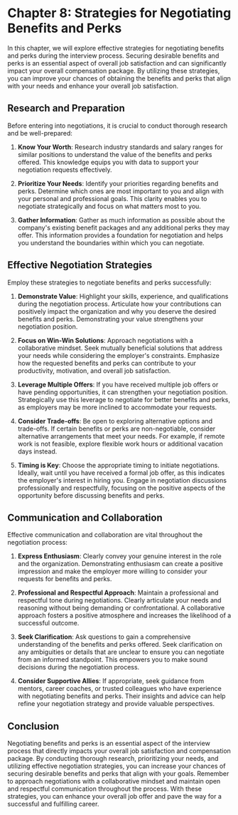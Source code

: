 Chapter 8: Strategies for Negotiating Benefits and Perks
========================================================

In this chapter, we will explore effective strategies for negotiating benefits and perks during the interview process. Securing desirable benefits and perks is an essential aspect of overall job satisfaction and can significantly impact your overall compensation package. By utilizing these strategies, you can improve your chances of obtaining the benefits and perks that align with your needs and enhance your overall job satisfaction.

Research and Preparation
------------------------

Before entering into negotiations, it is crucial to conduct thorough research and be well-prepared:

1. **Know Your Worth**: Research industry standards and salary ranges for similar positions to understand the value of the benefits and perks offered. This knowledge equips you with data to support your negotiation requests effectively.

2. **Prioritize Your Needs**: Identify your priorities regarding benefits and perks. Determine which ones are most important to you and align with your personal and professional goals. This clarity enables you to negotiate strategically and focus on what matters most to you.

3. **Gather Information**: Gather as much information as possible about the company's existing benefit packages and any additional perks they may offer. This information provides a foundation for negotiation and helps you understand the boundaries within which you can negotiate.

Effective Negotiation Strategies
--------------------------------

Employ these strategies to negotiate benefits and perks successfully:

1. **Demonstrate Value**: Highlight your skills, experience, and qualifications during the negotiation process. Articulate how your contributions can positively impact the organization and why you deserve the desired benefits and perks. Demonstrating your value strengthens your negotiation position.

2. **Focus on Win-Win Solutions**: Approach negotiations with a collaborative mindset. Seek mutually beneficial solutions that address your needs while considering the employer's constraints. Emphasize how the requested benefits and perks can contribute to your productivity, motivation, and overall job satisfaction.

3. **Leverage Multiple Offers**: If you have received multiple job offers or have pending opportunities, it can strengthen your negotiation position. Strategically use this leverage to negotiate for better benefits and perks, as employers may be more inclined to accommodate your requests.

4. **Consider Trade-offs**: Be open to exploring alternative options and trade-offs. If certain benefits or perks are non-negotiable, consider alternative arrangements that meet your needs. For example, if remote work is not feasible, explore flexible work hours or additional vacation days instead.

5. **Timing is Key**: Choose the appropriate timing to initiate negotiations. Ideally, wait until you have received a formal job offer, as this indicates the employer's interest in hiring you. Engage in negotiation discussions professionally and respectfully, focusing on the positive aspects of the opportunity before discussing benefits and perks.

Communication and Collaboration
-------------------------------

Effective communication and collaboration are vital throughout the negotiation process:

1. **Express Enthusiasm**: Clearly convey your genuine interest in the role and the organization. Demonstrating enthusiasm can create a positive impression and make the employer more willing to consider your requests for benefits and perks.

2. **Professional and Respectful Approach**: Maintain a professional and respectful tone during negotiations. Clearly articulate your needs and reasoning without being demanding or confrontational. A collaborative approach fosters a positive atmosphere and increases the likelihood of a successful outcome.

3. **Seek Clarification**: Ask questions to gain a comprehensive understanding of the benefits and perks offered. Seek clarification on any ambiguities or details that are unclear to ensure you can negotiate from an informed standpoint. This empowers you to make sound decisions during the negotiation process.

4. **Consider Supportive Allies**: If appropriate, seek guidance from mentors, career coaches, or trusted colleagues who have experience with negotiating benefits and perks. Their insights and advice can help refine your negotiation strategy and provide valuable perspectives.

Conclusion
----------

Negotiating benefits and perks is an essential aspect of the interview process that directly impacts your overall job satisfaction and compensation package. By conducting thorough research, prioritizing your needs, and utilizing effective negotiation strategies, you can increase your chances of securing desirable benefits and perks that align with your goals. Remember to approach negotiations with a collaborative mindset and maintain open and respectful communication throughout the process. With these strategies, you can enhance your overall job offer and pave the way for a successful and fulfilling career.
